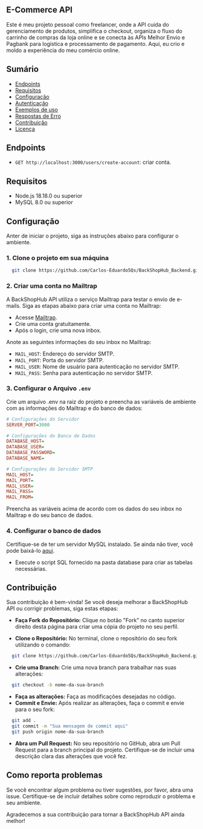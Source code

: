 ## E-Commerce API

Este é meu projeto pessoal como freelancer, onde a API cuida do gerenciamento de produtos, simplifica o checkout, organiza o fluxo do carrinho de compras da loja online e se conecta às APIs Melhor Envio e Pagbank para logística e processamento de pagamento. Aqui, eu crio e moldo a experiência do meu comércio online.

## Sumário

- [Endpoints](#endpoints)
- [Requisitos](#requisitos)
- [Configuração](#configuração)
- [Autenticação](#autenticação)
- [Exemplos de uso](#exemplos-de-uso)
- [Respostas de Erro](#respostas-de-erro)
- [Contribuição](#contribuição)
- [Licença](#licença)

## Endpoints

- `GET http://localhost:3000/users/create-account`: criar conta.

## Requisitos

- Node.js 18.18.0 ou superior
- MySQL 8.0 ou superior

## Configuração

Anter de iniciar o projeto, siga as instruções abaixo para configurar o ambiente.

### 1. Clone o projeto em sua máquina

```bash
  git clone https://github.com/Carlos-Eduardo5Qs/BackShopHub_Backend.git
```

### 2. Criar uma conta no Mailtrap

A BackShopHub API utiliza o serviço Mailtrap para testar o envio de e-mails. Siga as etapas abaixo para criar uma conta no Mailtrap:

- Acesse [Mailtrap](https://mailtrap.io/).
- Crie uma conta gratuitamente.
- Após o login, crie uma nova inbox.

Anote as seguintes informações do seu inbox no Mailtrap:

- `MAIL_HOST`: Endereço do servidor SMTP.
- `MAIL_PORT`: Porta do servidor SMTP.
- `MAIL_USER`: Nome de usuário para autenticação no servidor SMTP.
- `MAIL_PASS`: Senha para autenticação no servidor SMTP.

### 3. Configurar o Arquivo `.env`

Crie um arquivo .env na raiz do projeto e preencha as variáveis de ambiente com as informações do Mailtrap e do banco de dados:

```ini
# Configurações do Servidor
SERVER_PORT=3000

# Configurações do Banco de Dados
DATABASE_HOST=
DATABASE_USER=
DATABASE_PASSWORD=
DATABASE_NAME=

# Configurações do Servidor SMTP
MAIL_HOST=
MAIL_PORT=
MAIL_USER=
MAIL_PASS=
MAIL_FROM=
```

Preencha as variáveis acima de acordo com os dados do seu inbox no Mailtrap e do seu banco de dados.

### 4. Configurar o banco de dados

Certifique-se de ter um servidor MySQL instalado. Se ainda não tiver, você pode baixá-lo [aqui](https://dev.mysql.com/downloads/mysql/).

- Execute o script SQL fornecido na pasta database para criar as tabelas necessárias.

## Contribuição

Sua contribuição é bem-vinda! Se você deseja melhorar a BackShopHub API ou corrigir problemas, siga estas etapas:

- **Faça Fork do Repositório:** Clique no botão "Fork" no canto superior direito desta página para criar uma cópia do projeto no seu perfil.

- **Clone o Repositório:** No terminal, clone o repositório do seu fork utilizando o comando:

```bash
  git clone https://github.com/Carlos-Eduardo5Qs/BackShopHub_Backend.git
```

- **Crie uma Branch:** Crie uma nova branch para trabalhar nas suas alterações:

```bash
  git checkout -b nome-da-sua-branch
```

- **Faça as alterações:** Faça as modificações desejadas no código.
- **Commit e Envie:** Após realizar as alterações, faça o commit e envie para o seu fork:

```bash
  git add .
  git commit -m "Sua mensagem de commit aqui"
  git push origin nome-da-sua-branch
```

- **Abra um Pull Request:** No seu repositório no GitHub, abra um Pull Request para a branch principal do projeto. Certifique-se de incluir uma descrição clara das alterações que você fez.

## Como reporta problemas

Se você encontrar algum problema ou tiver sugestões, por favor, abra uma issue. Certifique-se de incluir detalhes sobre como reproduzir o problema e seu ambiente.

Agradecemos a sua contribuição para tornar a BackShopHub API ainda melhor!
